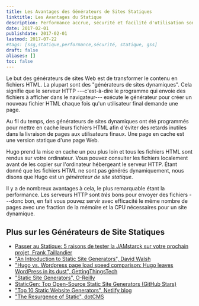 ```yaml
---
title: Les Avantages des Générateurs de Sites Statiques
linktitle: Les Avantages du Statique
description: Performance accrue, sécurité et facilité d'utilisation sont juste quelques-unes des raisons pour lesquelles les générateurs de site statique sont si tentants.
date: 2017-02-01
publishdate: 2017-02-01
lastmod: 2017-07-22
#tags: [ssg,statique,performance,sécurité, statique, gss]
draft: false
aliases: []
toc: false
---
```

Le but des générateurs de sites Web est de transformer le contenu en fichiers HTML. La plupart sont des "générateurs de sites dynamiques". Cela signifie que le serveur HTTP ---c'est-à-dire le programme qui envoie des fichiers à afficher dans le navigateur--- exécute le générateur pour créer un nouveau fichier HTML chaque fois qu'un utilisateur final demande une page.

Au fil du temps, des générateurs de sites dynamiques ont été programmés pour mettre en cache leurs fichiers HTML afin d'éviter des retards inutiles dans la livraison de pages aux utilisateurs finaux. Une page en cache est une version statique d'une page Web.

Hugo prend la mise en cache un peu plus loin et tous les fichiers HTML sont rendus sur votre ordinateur. Vous pouvez consulter les fichiers localement avant de les copier sur l'ordinateur hébergeant le serveur HTTP. Étant donné que les fichiers HTML ne sont pas générés dynamiquement, nous disons que Hugo est un *générateur de site statique*.

Il y a de nombreux avantages à cela, le plus remarquable étant la performance. Les serveurs HTTP sont *très* bons pour envoyer des fichiers ---donc bon, en fait vous pouvez servir avec efficacité le même nombre de pages avec une fraction de la mémoire et la CPU nécessaires pour un site dynamique.

## Plus sur les Générateurs de Site Statiques
* [Passer au Statique: 5 raisons de tester la JAMstarck sur votre prochain projet, Frank Taillandier](https://jamstatic.fr/2017/03/16/5-raisons-de-tester-la-jamstack/)
* ["An Introduction to Static Site Generators", David Walsh][]
* ["Hugo vs. Wordpress page load speed comparison: Hugo leaves WordPress in its dust", GettingThingsTech][hugovwordpress]
* ["Static Site Generators", O-Reilly][]
* [StaticGen: Top Open-Source Static Site Generators (GitHub Stars)][]
* ["Top 10 Static Website Generators", Netlify blog][]
* ["The Resurgence of Static", dotCMS][dotcms]


["An Introduction to Static Site Generators", David Walsh]: https://davidwalsh.name/introduction-static-site-generators
["Static Site Generators", O-Reilly]: /documents/oreilly-static-site-generators.pdf
["Top 10 Static Website Generators", Netlify blog]: https://www.netlify.com/blog/2016/05/02/top-ten-static-website-generators/
[hugovwordpress]: https://gettingthingstech.com/hugo-vs.-wordpress-page-load-speed-comparison-hugo-leaves-wordpress-in-its-dust/
[StaticGen: Top Open-Source Static Site Generators (GitHub Stars)]: https://www.staticgen.com/
[dotcms]: https://dotcms.com/blog/post/the-resurgence-of-static
